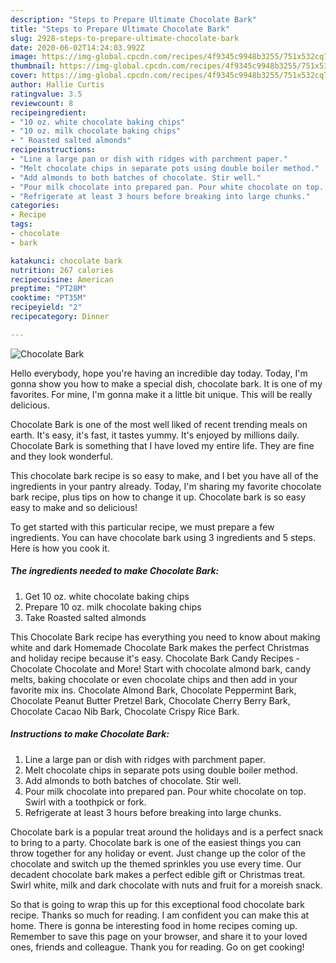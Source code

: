 ```yaml
---
description: "Steps to Prepare Ultimate Chocolate Bark"
title: "Steps to Prepare Ultimate Chocolate Bark"
slug: 2928-steps-to-prepare-ultimate-chocolate-bark
date: 2020-06-02T14:24:03.992Z
image: https://img-global.cpcdn.com/recipes/4f9345c9948b3255/751x532cq70/chocolate-bark-recipe-main-photo.jpg
thumbnail: https://img-global.cpcdn.com/recipes/4f9345c9948b3255/751x532cq70/chocolate-bark-recipe-main-photo.jpg
cover: https://img-global.cpcdn.com/recipes/4f9345c9948b3255/751x532cq70/chocolate-bark-recipe-main-photo.jpg
author: Hallie Curtis
ratingvalue: 3.5
reviewcount: 8
recipeingredient:
- "10 oz. white chocolate baking chips"
- "10 oz. milk chocolate baking chips"
- " Roasted salted almonds"
recipeinstructions:
- "Line a large pan or dish with ridges with parchment paper."
- "Melt chocolate chips in separate pots using double boiler method."
- "Add almonds to both batches of chocolate. Stir well."
- "Pour milk chocolate into prepared pan. Pour white chocolate on top. Swirl with a toothpick or fork."
- "Refrigerate at least 3 hours before breaking into large chunks."
categories:
- Recipe
tags:
- chocolate
- bark

katakunci: chocolate bark 
nutrition: 267 calories
recipecuisine: American
preptime: "PT28M"
cooktime: "PT35M"
recipeyield: "2"
recipecategory: Dinner

---
```



![Chocolate Bark](https://img-global.cpcdn.com/recipes/4f9345c9948b3255/751x532cq70/chocolate-bark-recipe-main-photo.jpg)

Hello everybody, hope you're having an incredible day today. Today, I'm gonna show you how to make a special dish, chocolate bark. It is one of my favorites. For mine, I'm gonna make it a little bit unique. This will be really delicious.

Chocolate Bark is one of the most well liked of recent trending meals on earth. It's easy, it's fast, it tastes yummy. It's enjoyed by millions daily. Chocolate Bark is something that I have loved my entire life. They are fine and they look wonderful.

This chocolate bark recipe is so easy to make, and I bet you have all of the ingredients in your pantry already. Today, I&#39;m sharing my favorite chocolate bark recipe, plus tips on how to change it up. Chocolate bark is so easy easy to make and so delicious!


To get started with this particular recipe, we must prepare a few ingredients. You can have chocolate bark using 3 ingredients and 5 steps. Here is how you cook it.

<!--inarticleads1-->

##### The ingredients needed to make Chocolate Bark:

1. Get 10 oz. white chocolate baking chips
1. Prepare 10 oz. milk chocolate baking chips
1. Take  Roasted salted almonds


This Chocolate Bark recipe has everything you need to know about making white and dark Homemade Chocolate Bark makes the perfect Christmas and holiday recipe because it&#39;s easy. Chocolate Bark Candy Recipes - Chocolate Chocolate and More! Start with chocolate almond bark, candy melts, baking chocolate or even chocolate chips and then add in your favorite mix ins. Chocolate Almond Bark, Chocolate Peppermint Bark, Chocolate Peanut Butter Pretzel Bark, Chocolate Cherry Berry Bark, Chocolate Cacao Nib Bark, Chocolate Crispy Rice Bark. 

<!--inarticleads2-->

##### Instructions to make Chocolate Bark:

1. Line a large pan or dish with ridges with parchment paper.
1. Melt chocolate chips in separate pots using double boiler method.
1. Add almonds to both batches of chocolate. Stir well.
1. Pour milk chocolate into prepared pan. Pour white chocolate on top. Swirl with a toothpick or fork.
1. Refrigerate at least 3 hours before breaking into large chunks.


Chocolate bark is a popular treat around the holidays and is a perfect snack to bring to a party. Chocolate bark is one of the easiest things you can throw together for any holiday or event. Just change up the color of the chocolate and switch up the themed sprinkles you use every time. Our decadent chocolate bark makes a perfect edible gift or Christmas treat. Swirl white, milk and dark chocolate with nuts and fruit for a moreish snack. 

So that is going to wrap this up for this exceptional food chocolate bark recipe. Thanks so much for reading. I am confident you can make this at home. There is gonna be interesting food in home recipes coming up. Remember to save this page on your browser, and share it to your loved ones, friends and colleague. Thank you for reading. Go on get cooking!
